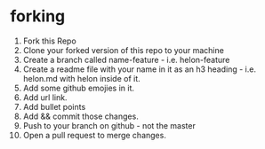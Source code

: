 # forking

1. Fork this Repo
2. Clone your forked version of this repo to your machine
3. Create a branch called name-feature - i.e. helon-feature
4. Create a readme file with your name in it as an h3 heading - i.e. helon.md with helon inside of it. 
5. Add some github emojies in it. 
6. Add url link. 
7. Add bullet points
8. Add && commit those changes. 
9. Push to your branch on github - not the master 
10. Open a pull request to merge changes. 
